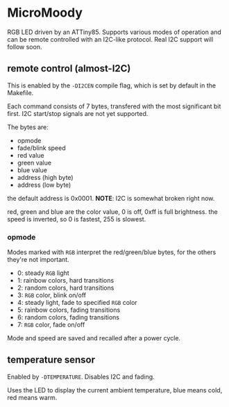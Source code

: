# MicroMoody

RGB LED driven by an ATTiny85. Supports various modes of operation and can be
remote controlled with an I2C-like protocol. Real I2C support will follow soon.

## remote control (almost-I2C)

This is enabled by the `-DI2CEN` compile flag, which is set by default in the
Makefile.

Each command consists of 7 bytes, transfered with the most significant bit
first. I2C start/stop signals are not yet supported.

The bytes are:
* opmode
* fade/blink speed
* red value
* green value
* blue value
* address (high byte)
* address (low byte)

the default address is 0x0001. **NOTE**: I2C is somewhat broken right now.

red, green and blue are the color value, 0 is off, 0xff is full brightness.
the speed is inverted, so 0 is fastest, 255 is slowest.

### opmode

Modes marked with `RGB` interpret the red/green/blue bytes, for the others
they're not important.

*   0: steady `RGB` light
*   1: rainbow colors, hard transitions
*   2: random colors, hard transitions
*   3: `RGB` color, blink on/off
*   4: steady light, fade to specified `RGB` color
*   5: rainbow colors, fading transitions
*   6: random colors, fading transitions
*   7: `RGB` color, fade on/off

Mode and speed are saved and recalled after a power cycle.

## temperature sensor

Enabled by `-DTEMPERATURE`. Disables I2C and fading.

Uses the LED to display the current ambient temperature, blue means cold,
red means warm.
